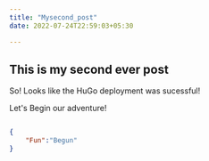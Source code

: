 ```yaml
---
title: "Mysecond_post"
date: 2022-07-24T22:59:03+05:30

---
```






## This is my second ever post

So! Looks like the HuGo deployment was sucessful!

Let's Begin our adventure!

``` JSON

{
    "Fun":"Begun"
}

```
